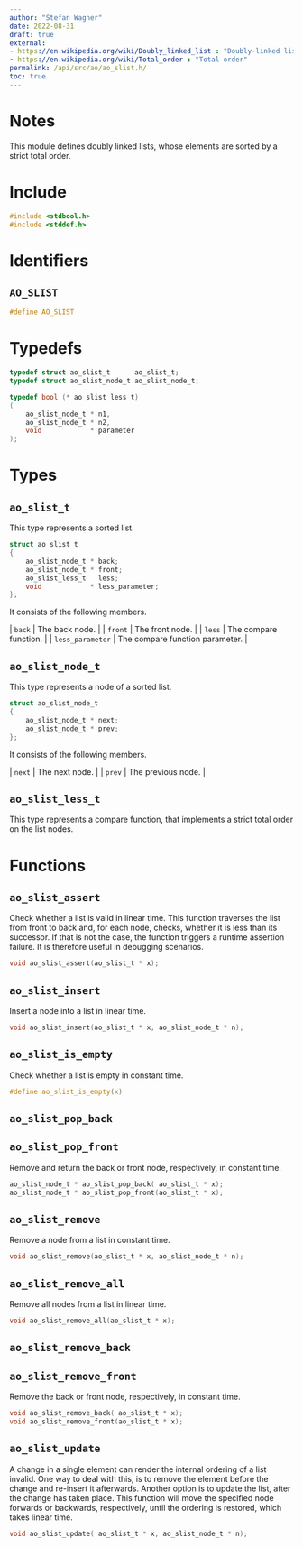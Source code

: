```yaml
---
author: "Stefan Wagner"
date: 2022-08-31
draft: true
external:
- https://en.wikipedia.org/wiki/Doubly_linked_list : "Doubly-linked list"
- https://en.wikipedia.org/wiki/Total_order : "Total order"
permalink: /api/src/ao/ao_slist.h/
toc: true
---
```


# Notes

This module defines doubly linked lists, whose elements are sorted by a strict total order.

# Include

```c
#include <stdbool.h>
#include <stddef.h>
```

# Identifiers

## `AO_SLIST`

```c
#define AO_SLIST
```

# Typedefs

```c
typedef struct ao_slist_t      ao_slist_t;
typedef struct ao_slist_node_t ao_slist_node_t;

typedef bool (* ao_slist_less_t)
(
    ao_slist_node_t * n1,
    ao_slist_node_t * n2,
    void            * parameter
);
```

# Types

## `ao_slist_t`

This type represents a sorted list.

```c
struct ao_slist_t
{
    ao_slist_node_t * back;
    ao_slist_node_t * front;
    ao_slist_less_t   less;
    void            * less_parameter;
};
```

It consists of the following members.

| `back` | The back node. |
| `front` | The front node. |
| `less` | The compare function. |
| `less_parameter` | The compare function parameter. |

## `ao_slist_node_t`

This type represents a node of a sorted list.

```c
struct ao_slist_node_t
{
    ao_slist_node_t * next;
    ao_slist_node_t * prev;
};
```

It consists of the following members.

| `next` | The next node. |
| `prev` | The previous node. |

## `ao_slist_less_t`

This type represents a compare function, that implements a strict total order on the list nodes.

# Functions

## `ao_slist_assert`

Check whether a list is valid in linear time. This function traverses the list from front to back and, for each node, checks, whether it is less than its successor. If that is not the case, the function triggers a runtime assertion failure. It is therefore useful in debugging scenarios.

```c
void ao_slist_assert(ao_slist_t * x);
```

## `ao_slist_insert`

Insert a node into a list in linear time.

```c
void ao_slist_insert(ao_slist_t * x, ao_slist_node_t * n);
```

## `ao_slist_is_empty`

Check whether a list is empty in constant time.

```c
#define ao_slist_is_empty(x)
```

## `ao_slist_pop_back`
## `ao_slist_pop_front`

Remove and return the back or front node, respectively, in constant time.

```c
ao_slist_node_t * ao_slist_pop_back( ao_slist_t * x);
ao_slist_node_t * ao_slist_pop_front(ao_slist_t * x);
```

## `ao_slist_remove`

Remove a node from a list in constant time.

```c
void ao_slist_remove(ao_slist_t * x, ao_slist_node_t * n);
```

## `ao_slist_remove_all`

Remove all nodes from a list in linear time.

```c
void ao_slist_remove_all(ao_slist_t * x);
```

## `ao_slist_remove_back`
## `ao_slist_remove_front`

Remove the back or front node, respectively, in constant time.

```c
void ao_slist_remove_back( ao_slist_t * x);
void ao_slist_remove_front(ao_slist_t * x);
```

## `ao_slist_update`

A change in a single element can render the internal ordering of a list invalid. One way to deal with this, is to remove the element before the change and re-insert it afterwards. Another option is to update the list, after the change has taken place. This function will move the specified node forwards or backwards, respectively, until the ordering is restored, which takes linear time.

```c
void ao_slist_update( ao_slist_t * x, ao_slist_node_t * n);
```

